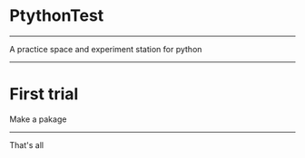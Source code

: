 # PtythonTest

---

A practice space and experiment station for python

---

# First trial

Make a pakage

---

That's all
